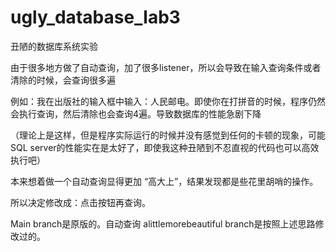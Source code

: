 # ugly_database_lab3
丑陋的数据库系统实验

由于很多地方做了自动查询，加了很多listener，所以会导致在输入查询条件或者清除的时候，会查询很多遍

例如：我在出版社的输入框中输入：人民邮电。即使你在打拼音的时候，程序仍然会执行查询，然后清除也会查询4遍。导致数据库的性能急剧下降

（理论上是这样，但是程序实际运行的时候并没有感觉到任何的卡顿的现象，可能SQL server的性能实在是太好了，即使我这种丑陋到不忍直视的代码也可以高效执行吧）

本来想着做一个自动查询显得更加 “高大上”，结果发现都是些花里胡哨的操作。

所以决定修改成：点击按钮再查询。

Main branch是原版的。自动查询
alittlemorebeautiful branch是按照上述思路修改过的。
